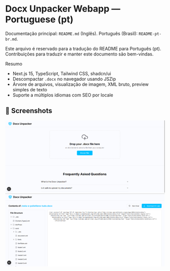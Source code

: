 # Docx Unpacker Webapp — Portuguese (pt)

Documentação principal: `README.md` (Inglês). Português (Brasil): `README-pt-br.md`.

Este arquivo é reservado para a tradução do README para Português (pt). Contribuições para traduzir e manter este documento são bem-vindas.

Resumo
- Next.js 15, TypeScript, Tailwind CSS, shadcn/ui
- Descompactar `.docx` no navegador usando JSZip
- Árvore de arquivos, visualização de imagem, XML bruto, preview simples de texto
- Suporte a múltiplos idiomas com SEO por locale
## 📸 Screenshots

![Screenshot 1](docs/screen-shot-1.png)
![Screenshot 2](docs/screen-shot-2.png)
